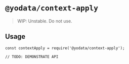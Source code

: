 # `@yodata/context-apply`

> WIP: Unstable. Do not use.

## Usage

```
const contextApply = require('@yodata/context-apply');

// TODO: DEMONSTRATE API
```
